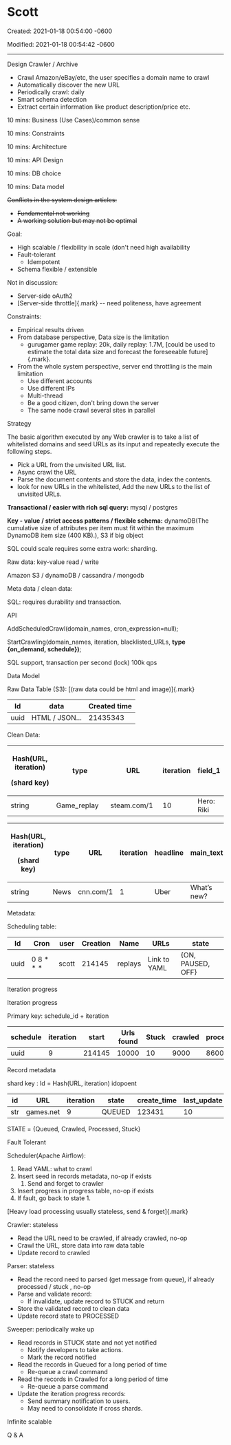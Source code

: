 # Scott

Created: 2021-01-18 00:54:00 -0600

Modified: 2021-01-18 00:54:42 -0600

---

Design Crawler / Archive

- Crawl Amazon/eBay/etc, the user specifies a domain name to crawl
- Automatically discover the new URL
- Periodically crawl: daily
- Smart schema detection
- Extract certain information like product description/price etc.

10 mins: Business (Use Cases)/common sense

10 mins: Constraints

10 mins: Architecture

10 mins: API Design

10 mins: DB choice

10 mins: Data model





~~Conflicts in the system design articles:~~

- ~~Fundamental not working~~
- ~~A working solution but may not be optimal~~



Goal:

- High scalable / flexibility in scale (don't need high availability
- Fault-tolerant
  - Idempotent
- Schema flexible / extensible



Not in discussion:

- Server-side oAuth2
- [Server-side throttle]{.mark} -- need politeness, have agreement





Constraints:

- Empirical results driven
- From database perspective, Data size is the limitation
  - gurugamer game replay: 20k, daily replay: 1.7M, [could be used to estimate the total data size and forecast the foreseeable future]{.mark}.
- From the whole system perspective, server end throttling is the main limitation
  - Use different accounts
  - Use different IPs
  - Multi-thread
  - Be a good citizen, don't bring down the server
  - The same node crawl several sites in parallel



Strategy

The basic algorithm executed by any Web crawler is to take a list of whitelisted domains and seed URLs as its input and repeatedly execute the following steps.

- Pick a URL from the unvisited URL list.
- Async crawl the URL
- Parse the document contents and store the data, index the contents.
- look for new URLs in the whitelisted, Add the new URLs to the list of unvisited URLs.









**Transactional / easier with rich sql query:** mysql / postgres

**Key - value / strict access patterns / flexible schema:** dynamoDB(The cumulative size of attributes per item must fit within the maximum DynamoDB item size (400 KB).), S3 if big object

SQL could scale requires some extra work: sharding.

Raw data: key-value read / write

Amazon S3 / dynamoDB / cassandra / mongodb

Meta data / clean data:

SQL: requires durability and transaction.



API

AddScheduledCrawl(domain_names, cron_expression=null);



StartCrawling(domain_names, iteration, blacklisted_URLs, **type {on_demand, schedule})**;



SQL support, transaction per second (lock) 100k qps







Data Model

Raw Data Table (S3): [(raw data could be html and image)]{.mark}

| Id   | data            | Created time |
|------|-----------------|--------------|
| uuid | HTML / JSON... | 21435343     |



Clean Data:

<table>
<colgroup>
<col style="width: 21%" />
<col style="width: 25%" />
<col style="width: 24%" />
<col style="width: 15%" />
<col style="width: 13%" />
</colgroup>
<thead>
<tr>
<th><p>Hash(URL, iteration)</p>
<p>(shard key)</p></th>
<th>type</th>
<th>URL</th>
<th>iteration</th>
<th>field_1</th>
</tr>
</thead>
<tbody>
<tr>
<td>string</td>
<td>Game_replay</td>
<td>steam.com/1</td>
<td>10</td>
<td>Hero: Riki</td>
</tr>
</tbody>
</table>



<table>
<colgroup>
<col style="width: 20%" />
<col style="width: 11%" />
<col style="width: 19%" />
<col style="width: 15%" />
<col style="width: 16%" />
<col style="width: 18%" />
</colgroup>
<thead>
<tr>
<th><p>Hash(URL, iteration)</p>
<p>(shard key)</p></th>
<th>type</th>
<th>URL</th>
<th>iteration</th>
<th>headline</th>
<th>main_text</th>
</tr>
</thead>
<tbody>
<tr>
<td>string</td>
<td>News</td>
<td>cnn.com/1</td>
<td>1</td>
<td>Uber</td>
<td>What’s new?</td>
</tr>
</tbody>
</table>







Metadata:

Scheduling table:

| Id   | Cron         | user  | Creation | Name    | URLs         | state             |
|--------|---------|--------|------------|-----------|-----------|---------------|
| uuid | 0 8 * * * | scott | 214145   | replays | Link to YAML | {ON, PAUSED, OFF} |

Iteration progress





Iteration progress

Primary key: schedule_id + iteration

| schedule | iteration | start  | Urls found | Stuck | crawled | processed |
|----------|-----------|--------|------------|-------|---------|-----------|
| uuid     | 9         | 214145 | 10000      | 10    | 9000    | 8600      |

Record metadata

shard key : Id = Hash(URL, iteration) idopoent

| id  | URL       | iteration | state  | create_time | last_update | notified | Deleted |
|----|-----------|---------|----------|------------|------------|--------|---------|
| str | games.net | 9         | QUEUED | 123431      | 10          | No       |        |



STATE = {Queued, Crawled, Processed, Stuck}

Fault Tolerant

Scheduler(Apache Airflow):

1.  Read YAML: what to crawl
2.  Insert seed in records metadata, no-op if exists
    1.  Send and forget to crawler
3.  Insert progress in progress table, no-op if exists
4.  If fault, go back to state 1.

[Heavy load processing usually stateless, send & forget]{.mark}

Crawler: stateless

- Read the URL need to be crawled, if already crawled, no-op
- Crawl the URL, store data into raw data table
- Update record to crawled



Parser: stateless

- Read the record need to parsed (get message from queue), if already processed / stuck , no-op
- Parse and validate record:
  - If invalidate, update record to STUCK and return
- Store the validated record to clean data
- Update record state to PROCESSED

Sweeper: periodically wake up

- Read records in STUCK state and not yet notified
  - Notify developers to take actions.
  - Mark the record notified
- Read the records in Queued for a long period of time
  - Re-queue a crawl command
- Read the records in Crawled for a long period of time
  - Re-queue a parse command
- Update the iteration progress records:
  - Send summary notification to users.
  - May need to consolidate if cross shards.



Infinite scalable

Q & A


